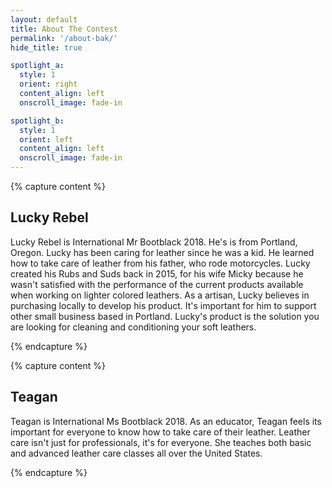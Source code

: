 ```yaml
---
layout: default
title: About The Contest
permalink: '/about-bak/'
hide_title: true

spotlight_a:
  style: 1
  orient: right
  content_align: left
  onscroll_image: fade-in

spotlight_b:
  style: 1
  orient: left
  content_align: left
  onscroll_image: fade-in
---
```

<div>
  {% capture content %}
  <h2>Lucky Rebel</h2>
  <p>
    Lucky Rebel is International Mr Bootblack 2018. He's is from Portland, Oregon. Lucky has been caring for leather since he was a kid. He learned how to take care of leather from his father, who rode motorcycles. Lucky created his Rubs and Suds back in 2015, for his wife Micky because he wasn't satisfied with the performance of the current products available when working on lighter colored leathers. As a artisan, Lucky believes in purchasing locally to develop his product. It's important for him to support other small business based in Portland. Lucky's product is the solution you are looking for cleaning and conditioning your soft leathers.
  </p>
  {% endcapture %}

  {% capture content %}
  <h2>Teagan</h2>
  <p>
    Teagan is International Ms Bootblack 2018. As an educator, Teagan feels its important for everyone to know how to take care of their leather. Leather care isn't just for professionals, it's for everyone. She teaches both basic and advanced leather care classes all over the United States.
  </p>
  {% endcapture %}
</div>
